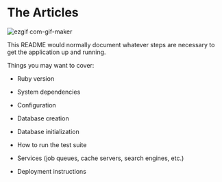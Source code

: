 # The Articles 
<p align="center">
  
![ezgif com-gif-maker](https://user-images.githubusercontent.com/47265493/113168572-6a221180-9262-11eb-8020-798c5a74c3d4.gif)
</p>

This README would normally document whatever steps are necessary to get the
application up and running.

Things you may want to cover:

* Ruby version

* System dependencies

* Configuration

* Database creation

* Database initialization

* How to run the test suite

* Services (job queues, cache servers, search engines, etc.)

* Deployment instructions


